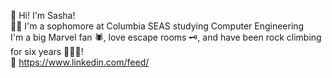 👋 Hi! I'm Sasha!   
👩‍💻 I'm a sophomore at Columbia SEAS studying Computer Engineering   
I'm a big Marvel fan 🕷, love escape rooms 🗝️, and have been rock climbing for six years 🧗🏻‍♀️!  
🔗 https://www.linkedin.com/feed/
